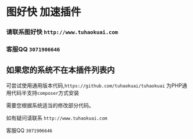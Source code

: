 # 图好快 加速插件 

### 请联系图好快 `http://www.tuhaokuai.com` 

### 客服QQ `3071906646`

 



## 如果您的系统不在本插件列表内

可尝试使用通用版本代码,`https://github.com/tuhaokuai/tuhaokuai` 为PHP通用代码半支持`composer`方式安装

需要您根据系统适当的修改部分代码。

如有疑问请联系 `http://www.tuhaokuai.com` 

客服QQ `3071906646`